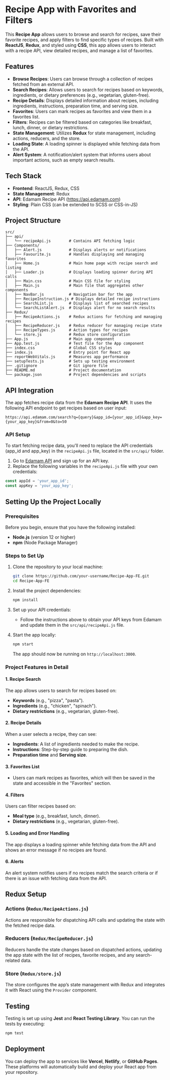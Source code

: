 # Recipe App with Favorites and Filters

This **Recipe App** allows users to browse and search for recipes, save their favorite recipes, and apply filters to find specific types of recipes. Built with **ReactJS**, **Redux**, and styled using **CSS**, this app allows users to interact with a recipe API, view detailed recipes, and manage a list of favorites.

## Features

- **Browse Recipes**: Users can browse through a collection of recipes fetched from an external API.
- **Search Recipes**: Allows users to search for recipes based on keywords, ingredients, or dietary preferences (e.g., vegetarian, gluten-free).
- **Recipe Details**: Displays detailed information about recipes, including ingredients, instructions, preparation time, and serving size.
- **Favorites**: Users can mark recipes as favorites and view them in a favorites list.
- **Filters**: Recipes can be filtered based on categories like breakfast, lunch, dinner, or dietary restrictions.
- **State Management**: Utilizes **Redux** for state management, including actions, reducers, and the store.
- **Loading State**: A loading spinner is displayed while fetching data from the API.
- **Alert System**: A notification/alert system that informs users about important actions, such as empty search results.

## Tech Stack

- **Frontend**: ReactJS, Redux, CSS
- **State Management**: Redux
- **API**: Edamam Recipe API (https://api.edamam.com)
- **Styling**: Plain CSS (can be extended to SCSS or CSS-in-JS)

## Project Structure

```
src/
├── api/
│   └── recipeApi.js        # Contains API fetching logic
├── Components/
│   ├── Alert.js            # Displays alerts or notifications
│   ├── Favourite.js        # Handles displaying and managing favorites
│   ├── Home.js             # Main home page with recipe search and listing
│   ├── Loader.js           # Displays loading spinner during API calls
│   ├── Main.css            # Main CSS file for styling
│   ├── Main.js             # Main file that aggregates other components
│   ├── NavBar.js           # Navigation bar for the app
│   ├── RecipeInstruction.js # Displays detailed recipe instructions
│   ├── SearchList.js       # Displays list of searched recipes
│   └── SearchListAlert.js  # Displays alert for no search results
├── Redux/
│   ├── RecipeActions.js    # Redux actions for fetching and managing recipes
│   ├── RecipeReducer.js    # Redux reducer for managing recipe state
│   ├── RecipeTypes.js      # Action types for recipes
│   └── store.js            # Redux store configuration
├── App.js                  # Main app component
├── App.test.js             # Test file for the App component
├── index.css               # Global CSS styles
├── index.js                # Entry point for React app
├── reportWebVitals.js      # Measures app performance
├── setupTests.js           # Sets up testing environment
├── .gitignore              # Git ignore file
├── README.md               # Project documentation
└── package.json            # Project dependencies and scripts
```

## API Integration

The app fetches recipe data from the **Edamam Recipe API**. It uses the following API endpoint to get recipes based on user input:

```
https://api.edamam.com/search?q={query}&app_id={your_app_id}&app_key={your_app_key}&from=0&to=50
```

### API Setup

To start fetching recipe data, you'll need to replace the API credentials (app_id and app_key) in the `recipeApi.js` file, located in the `src/api/` folder.

1. Go to [Edamam API](https://developer.edamam.com/) and sign up for an API key.
2. Replace the following variables in the `recipeApi.js` file with your own credentials:

```js
const appId = 'your_app_id';
const appKey = 'your_app_key';
```

## Setting Up the Project Locally

### Prerequisites

Before you begin, ensure that you have the following installed:

- **Node.js** (version 12 or higher)
- **npm** (Node Package Manager)

### Steps to Set Up

1. Clone the repository to your local machine:

   ```bash
   git clone https://github.com/your-username/Recipe-App-FE.git
   cd Recipe-App-FE
   ```

2. Install the project dependencies:

   ```bash
   npm install
   ```

3. Set up your API credentials:

   - Follow the instructions above to obtain your API keys from Edamam and update them in the `src/api/recipeApi.js` file.

4. Start the app locally:

   ```bash
   npm start
   ```

   The app should now be running on `http://localhost:3000`.

### Project Features in Detail

#### 1. Recipe Search
The app allows users to search for recipes based on:
- **Keywords** (e.g., "pizza", "pasta").
- **Ingredients** (e.g., "chicken", "spinach").
- **Dietary restrictions** (e.g., vegetarian, gluten-free).

#### 2. Recipe Details
When a user selects a recipe, they can see:
- **Ingredients**: A list of ingredients needed to make the recipe.
- **Instructions**: Step-by-step guide to preparing the dish.
- **Preparation time** and **Serving size**.

#### 3. Favorites List
- Users can mark recipes as favorites, which will then be saved in the state and accessible in the "Favorites" section.
  
#### 4. Filters
Users can filter recipes based on:
- **Meal type** (e.g., breakfast, lunch, dinner).
- **Dietary restrictions** (e.g., vegetarian, gluten-free).

#### 5. Loading and Error Handling
The app displays a loading spinner while fetching data from the API and shows an error message if no recipes are found.

#### 6. Alerts
An alert system notifies users if no recipes match the search criteria or if there is an issue with fetching data from the API.

## Redux Setup

### Actions (`Redux/RecipeActions.js`)

Actions are responsible for dispatching API calls and updating the state with the fetched recipe data.

### Reducers (`Redux/RecipeReducer.js`)

Reducers handle the state changes based on dispatched actions, updating the app state with the list of recipes, favorite recipes, and any search-related data.

### Store (`Redux/store.js`)

The store configures the app’s state management with Redux and integrates it with React using the `Provider` component.

## Testing

Testing is set up using **Jest** and **React Testing Library**. You can run the tests by executing:

```bash
npm test
```

## Deployment

You can deploy the app to services like **Vercel**, **Netlify**, or **GitHub Pages**. These platforms will automatically build and deploy your React app from your repository.
